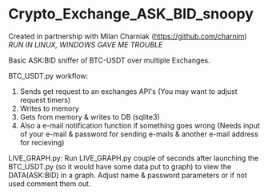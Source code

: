 # Crypto_Exchange_ASK_BID_snoopy
Created in partnership with Milan Charniak (https://github.com/charnim)
*RUN IN LINUX, WINDOWS GAVE ME TROUBLE*

Basic ASK:BID sniffer of BTC-USDT over multiple Exchanges.

BTC_USDT.py workflow:

1) Sends get request to an exchanges API's (You may want to adjust request timers)
2) Writes to memory
3) Gets from memory & writes to DB (sqlite3)
4) Also a e-mail notification function if something goes wrong (Needs input of your e-mail & password for sending e-mails & another e-mail address for recieving)

LIVE_GRAPH.py:
Run LIVE_GRAPH.py couple of seconds after launching the BTC_USDT.py (so it would have some data put to graph) to view the DATA(ASK:BID) in a graph.
Adjust name & password parameters or if not used comment them out.
